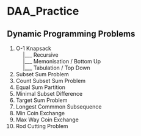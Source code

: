 # DAA_Practice

## Dynamic Programming Problems

1.  O-1 Knapsack<br>
    &emsp;   |___ Recursive<br>
    &emsp;   |___ Memonisation / Bottom Up<br>
    &emsp;   |___ Tabulation / Top Down<br>
2.  Subset Sum Problem<br>
3.  Count Subset Sum Problem<br>
4.  Equal Sum Partition <br>
5.  Minimal Subset Difference<br>
6.  Target Sum Problem <br>
7.  Longest Commmon Subsequence<br>
8.  Min Coin Exchange <br>
9.  Max Way Coin Exchange
10. Rod Cutting Problem 


